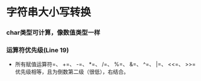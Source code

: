 # 字符串大小写转换
### char类型可计算，像数值类型一样
### 运算符优先级(Line 19)
 - 所有赋值运算符=、 +=、 -=、 *=、 /=、 %=、 &=、 ^=、 |=、 <<=、 >>= 优先级相等，且为倒数第二级（很低），右结合。
